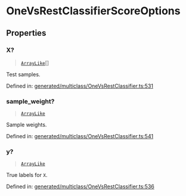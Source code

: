 # OneVsRestClassifierScoreOptions

## Properties

### X?

> [`ArrayLike`](../types/ArrayLike.md)[]

Test samples.

Defined in:  [generated/multiclass/OneVsRestClassifier.ts:531](https://github.com/transitive-bullshit/scikit-learn-ts/blob/122b3c0/packages/sklearn/src/generated/multiclass/OneVsRestClassifier.ts#L531)

### sample\_weight?

> [`ArrayLike`](../types/ArrayLike.md)

Sample weights.

Defined in:  [generated/multiclass/OneVsRestClassifier.ts:541](https://github.com/transitive-bullshit/scikit-learn-ts/blob/122b3c0/packages/sklearn/src/generated/multiclass/OneVsRestClassifier.ts#L541)

### y?

> [`ArrayLike`](../types/ArrayLike.md)

True labels for `X`.

Defined in:  [generated/multiclass/OneVsRestClassifier.ts:536](https://github.com/transitive-bullshit/scikit-learn-ts/blob/122b3c0/packages/sklearn/src/generated/multiclass/OneVsRestClassifier.ts#L536)
